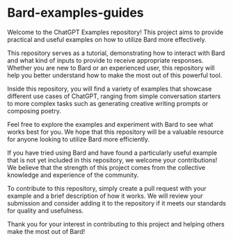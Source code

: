 # Bard-examples-guides

Welcome to the ChatGPT Examples repository! This project aims to provide practical and useful examples on how to utilize Bard more effectively.

This repository serves as a tutorial, demonstrating how to interact with Bard and what kind of inputs to provide to receive appropriate responses. Whether you are new to Bard or an experienced user, this repository will help you better understand how to make the most out of this powerful tool.

Inside this repository, you will find a variety of examples that showcase different use cases of ChatGPT, ranging from simple conversation starters to more complex tasks such as generating creative writing prompts or composing poetry.

Feel free to explore the examples and experiment with Bard to see what works best for you. We hope that this repository will be a valuable resource for anyone looking to utilize Bard more efficiently.

If you have tried using Bard and have found a particularly useful example that is not yet included in this repository, we welcome your contributions! We believe that the strength of this project comes from the collective knowledge and experience of the community.

To contribute to this repository, simply create a pull request with your example and a brief description of how it works. We will review your submission and consider adding it to the repository if it meets our standards for quality and usefulness.

Thank you for your interest in contributing to this project and helping others make the most out of Bard!

